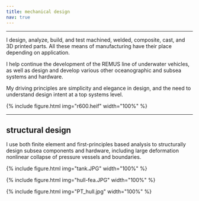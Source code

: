 ```yaml
---
title: mechanical design
nav: true
---
```


--------

I design, analyze, build, and test machined, welded, composite, cast, and 3D printed parts. All these means of manufacturing have their place depending on application. 

I help continue the development of the REMUS line of underwater vehicles, as well as design and develop various other oceanographic and subsea systems and hardware.

My driving principles are simplicity and elegance in design, and the need to understand design intent at a top systems level.

{% include figure.html img="r600.heif" width="100%" %}


--------

## structural design

I use both finite element and first-principles based analysis to structurally design subsea components and hardware, including large deformation nonlinear collapse  of pressure vessels and boundaries.

{% include figure.html img="tank.JPG" width="100%" %}

{% include figure.html img="hull-fea.JPG" width="100%" %}

{% include figure.html img="PT_hull.jpg" width="100%" %}

